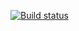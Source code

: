 [![Build status](https://ci.appveyor.com/api/projects/status/0a2sbngmahb3hsfx?svg=true)](https://ci.appveyor.com/project/Irina-Khaustova/hw-ahj-forms)
